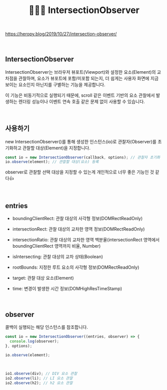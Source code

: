 # <div align="center">👩🏻‍💻 IntersectionObserver</div>

<br>

https://heropy.blog/2019/10/27/intersection-observer/

<br>

## IntersectionObserver

IntersectionObserver는 브라우저 뷰포트(Viewport)와 설정한 요소(Element)의 교차점을 관찰하며, 요소가 뷰포트에 포함/미포함 되는지, 더 쉽게는 사용자 화면에 지금 보이는 요소인지 아닌지를 구별하는 기능을 제공합니다.

이 기능은 비동기적으로 실행되기 때문에, scroll 같은 이벤트 기반의 요소 관찰에서 발생하는 렌더링 성능이나 이벤트 연속 호출 같은 문제 없이 사용할 수 있습니다.

<br>

## 사용하기

new IntersectionObserver()를 통해 생성한 인스턴스(io)로 관찰자(Observer)를 초기화하고 관찰할 대상(Element)을 지정합니다.

```jsx
const io = new IntersectionObserver(callback, options); // 관찰자 초기화
io.observe(element); // 관찰할 대상(요소) 등록
```

observer로 관찰할 선택 대상을 지정할 수 있는게 개인적으로 너무 좋은 기능인 것 같다👍

<br>

## entries

- boundingClientRect: 관찰 대상의 사각형 정보(DOMRectReadOnly)

- intersectionRect: 관찰 대상의 교차한 영역 정보(DOMRectReadOnly)

- intersectionRatio: 관찰 대상의 교차한 영역 백분율(intersectionRect 영역에서 boundingClientRect 영역까지 비율, Number)

- isIntersecting: 관찰 대상의 교차 상태(Boolean)

- rootBounds: 지정한 루트 요소의 사각형 정보(DOMRectReadOnly)

- target: 관찰 대상 요소(Element)

- time: 변경이 발생한 시간 정보(DOMHighResTimeStamp)

<br>

## observer

콜백이 실행되는 해당 인스턴스를 참조합니다.

```jsx
const io = new IntersectionObserver((entries, observer) => {
  console.log(observer);
}, options);

io.observe(element);
```

<br>

```jsx
io1.observe(div); // DIV 요소 관찰
io2.observe(li); // LI 요소 관찰
io2.observe(h2); // h2 요소 관찰
```
